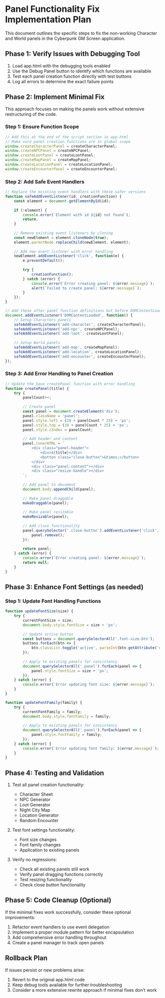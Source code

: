 # Panel Functionality Fix Implementation Plan

This document outlines the specific steps to fix the non-working Character and World panels in the Cyberpunk GM Screen application.

## Phase 1: Verify Issues with Debugging Tool

1. Load app.html with the debugging tools enabled
2. Use the Debug Panel button to identify which functions are available
3. Test each panel creation function directly with test buttons
4. Log all errors to determine the exact failure points

## Phase 2: Implement Minimal Fix

This approach focuses on making the panels work without extensive restructuring of the code.

### Step 1: Ensure Function Scope

```javascript
// Add this at the end of the script section in app.html
// Make sure panel creation functions are in global scope
window.createCharacterPanel = createCharacterPanel;
window.createNPCPanel = createNPCPanel;
window.createLootPanel = createLootPanel;
window.createMapPanel = createMapPanel;
window.createLocationPanel = createLocationPanel;
window.createEncounterPanel = createEncounterPanel;
```

### Step 2: Add Safe Event Handlers

```javascript
// Replace the existing event handlers with these safer versions
function safeAddEventListener(id, creationFunction) {
    const element = document.getElementById(id);
    
    if (!element) {
        console.error(`Element with id ${id} not found`);
        return;
    }
    
    // Remove existing event listeners by cloning
    const newElement = element.cloneNode(true);
    element.parentNode.replaceChild(newElement, element);
    
    // Add new event listener with error handling
    newElement.addEventListener('click', function(e) {
        e.preventDefault();
        
        try {
            creationFunction();
        } catch (error) {
            console.error(`Error creating panel: ${error.message}`);
            alert(`Failed to create panel: ${error.message}`);
        }
    });
}

// Add these after panel function definitions but before DOMContentLoaded
document.addEventListener('DOMContentLoaded', function() {
    // Setup Characters panels
    safeAddEventListener('add-character', createCharacterPanel);
    safeAddEventListener('add-npc', createNPCPanel);
    safeAddEventListener('add-loot', createLootPanel);
    
    // Setup World panels
    safeAddEventListener('add-map', createMapPanel);
    safeAddEventListener('add-location', createLocationPanel);
    safeAddEventListener('add-encounter', createEncounterPanel);
});
```

### Step 3: Add Error Handling to Panel Creation

```javascript
// Update the base createPanel function with error handling
function createPanel(title) {
    try {
        panelCount++;
        
        // Create panel
        const panel = document.createElement('div');
        panel.className = 'panel';
        panel.style.left = (20 + panelCount * 25) + 'px';
        panel.style.top = (20 + panelCount * 25) + 'px';
        panel.style.zIndex = panelCount;
        
        // Add header and content
        panel.innerHTML = `
            <div class="panel-header">
                <div>${title}</div>
                <button class="close-button">&times;</button>
            </div>
            <div class="panel-content"></div>
            <div class="resize-handle"></div>
        `;
        
        // Add panel to document
        document.body.appendChild(panel);
        
        // Make panel draggable
        makeDraggable(panel);
        
        // Make panel resizable
        makeResizable(panel);
        
        // Add close functionality
        panel.querySelector('.close-button').addEventListener('click', function() {
            panel.remove();
        });
        
        return panel;
    } catch (error) {
        console.error(`Error creating panel: ${error.message}`);
        return null;
    }
}
```

## Phase 3: Enhance Font Settings (as needed)

### Step 1: Update Font Handling Functions

```javascript
function updateFontSize(size) {
    try {
        currentFontSize = size;
        document.body.style.fontSize = size + 'px';
        
        // Update active button
        const buttons = document.querySelectorAll('.font-size-btn');
        buttons.forEach(btn => {
            btn.classList.toggle('active', parseInt(btn.getAttribute('data-size')) === size);
        });
        
        // Apply to existing panels for consistency
        document.querySelectorAll('.panel').forEach(panel => {
            panel.style.fontSize = size + 'px';
        });
    } catch (error) {
        console.error(`Error updating font size: ${error.message}`);
    }
}

function updateFontFamily(family) {
    try {
        currentFontFamily = family;
        document.body.style.fontFamily = family;
        
        // Apply to existing panels for consistency
        document.querySelectorAll('.panel').forEach(panel => {
            panel.style.fontFamily = family;
        });
    } catch (error) {
        console.error(`Error updating font family: ${error.message}`);
    }
}
```

## Phase 4: Testing and Validation

1. Test all panel creation functionality:
   - Character Sheet
   - NPC Generator
   - Loot Generator
   - Night City Map
   - Location Generator
   - Random Encounter

2. Test font settings functionality:
   - Font size changes
   - Font family changes
   - Application to existing panels

3. Verify no regressions:
   - Check all existing panels still work
   - Verify panel dragging functions correctly
   - Test resizing functionality
   - Check close button functionality

## Phase 5: Code Cleanup (Optional)

If the minimal fixes work successfully, consider these optional improvements:

1. Refactor event handlers to use event delegation
2. Implement a proper module pattern for better encapsulation
3. Add comprehensive error handling throughout
4. Create a panel manager to track open panels

## Rollback Plan

If issues persist or new problems arise:

1. Revert to the original app.html code
2. Keep debug tools available for further troubleshooting
3. Consider a more extensive rewrite approach if minimal fixes don't work